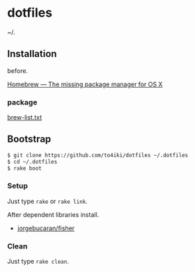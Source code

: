 dotfiles
========

~/.

## Installation

before.

[Homebrew — The missing package manager for OS X](http://brew.sh/)

### package
[brew\-list\.txt](https://gist.github.com/to4iki/aeee55a2126ffecb7199cd3b644b3e19)

## Bootstrap

```bash
$ git clone https://github.com/to4iki/dotfiles ~/.dotfiles
$ cd ~/.dotfiles
$ rake boot
```

### Setup
Just type `rake` or `rake link`.

After dependent libraries install.
- [jorgebucaran/fisher](https://github.com/jorgebucaran/fisher)

### Clean
Just type `rake clean`.
